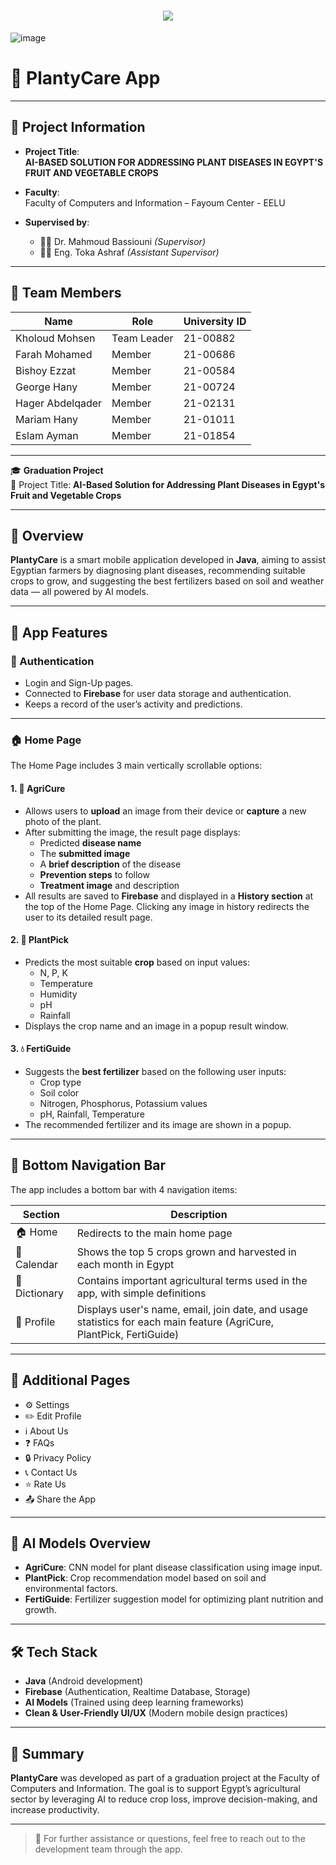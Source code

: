 <h1 align="center">
    <img src="https://readme-typing-svg.herokuapp.com/?font=Righteous&size=35&color=00BFFF&center=true&vCenter=true&width=700&height=100&duration=7000&lines=Graduation+Project+-+Fayoum+Center+✌;We+hope+you+find+our+project+valuable+❤;" />
</h1>

![image](https://www.sciencenews.org/wp-content/uploads/2023/04/040823_chatgpt_feat.gif)
<br>

# 🌿 PlantyCare App

---

## 📄 Project Information

- **Project Title**:  
  **AI-BASED SOLUTION FOR ADDRESSING PLANT DISEASES IN EGYPT'S FRUIT AND VEGETABLE CROPS**

- **Faculty**:  
  Faculty of Computers and Information – Fayoum Center - EELU

- **Supervised by**:  
  - 👨‍🏫 Dr. Mahmoud Bassiouni *(Supervisor)*  
  - 👩‍💻 Eng. Toka Ashraf *(Assistant Supervisor)*

---

## 👥 Team Members

| Name               | Role         | University ID |
|--------------------|--------------|---------------|
| Kholoud Mohsen     | Team Leader  | 21-00882      |
| Farah Mohamed      | Member       | 21-00686      |
| Bishoy Ezzat       | Member       | 21-00584      |
| George Hany        | Member       | 21-00724      |
| Hager Abdelqader   | Member       | 21-02131      |
| Mariam Hany        | Member       | 21-01011      |
| Eslam Ayman        | Member       | 21-01854      |

---

🎓 **Graduation Project**  
📍 Project Title: **AI-Based Solution for Addressing Plant Diseases in Egypt's Fruit and Vegetable Crops**

---

## 🧠 Overview

**PlantyCare** is a smart mobile application developed in **Java**, aiming to assist Egyptian farmers by diagnosing plant diseases, recommending suitable crops to grow, and suggesting the best fertilizers based on soil and weather data — all powered by AI models.

---

## 📱 App Features

### 🔐 Authentication

- Login and Sign-Up pages.
- Connected to **Firebase** for user data storage and authentication.
- Keeps a record of the user’s activity and predictions.

---

### 🏠 Home Page

The Home Page includes 3 main vertically scrollable options:

#### 1. 🌿 AgriCure

- Allows users to **upload** an image from their device or **capture** a new photo of the plant.
- After submitting the image, the result page displays:
  - Predicted **disease name**
  - The **submitted image**
  - A **brief description** of the disease
  - **Prevention steps** to follow
  - **Treatment image** and description
- All results are saved to **Firebase** and displayed in a **History section** at the top of the Home Page. Clicking any image in history redirects the user to its detailed result page.

#### 2. 🌾 PlantPick

- Predicts the most suitable **crop** based on input values:
  - N, P, K
  - Temperature
  - Humidity
  - pH
  - Rainfall
- Displays the crop name and an image in a popup result window.

#### 3. 💧 FertiGuide

- Suggests the **best fertilizer** based on the following user inputs:
  - Crop type
  - Soil color
  - Nitrogen, Phosphorus, Potassium values
  - pH, Rainfall, Temperature
- The recommended fertilizer and its image are shown in a popup.

---

## 🔄 Bottom Navigation Bar

The app includes a bottom bar with 4 navigation items:

| Section     | Description |
|-------------|-------------|
| 🏠 Home      | Redirects to the main home page |
| 📅 Calendar  | Shows the top 5 crops grown and harvested in each month in Egypt |
| 📘 Dictionary| Contains important agricultural terms used in the app, with simple definitions |
| 👤 Profile   | Displays user's name, email, join date, and usage statistics for each main feature (AgriCure, PlantPick, FertiGuide) |

---

## 🧩 Additional Pages

- ⚙️ Settings  
- ✏️ Edit Profile  
- ℹ️ About Us  
- ❓ FAQs  
- 🔒 Privacy Policy  
- 📞 Contact Us  
- ⭐ Rate Us  
- 📤 Share the App  

---

## 🧠 AI Models Overview

- **AgriCure**: CNN model for plant disease classification using image input.
- **PlantPick**: Crop recommendation model based on soil and environmental factors.
- **FertiGuide**: Fertilizer suggestion model for optimizing plant nutrition and growth.

---

## 🛠️ Tech Stack

- **Java** (Android development)
- **Firebase** (Authentication, Realtime Database, Storage)
- **AI Models** (Trained using deep learning frameworks)
- **Clean & User-Friendly UI/UX** (Modern mobile design practices)

---

## 📌 Summary

**PlantyCare** was developed as part of a graduation project at the Faculty of Computers and Information. The goal is to support Egypt’s agricultural sector by leveraging AI to reduce crop loss, improve decision-making, and increase productivity.

---

> 💬 For further assistance or questions, feel free to reach out to the development team through the app.
